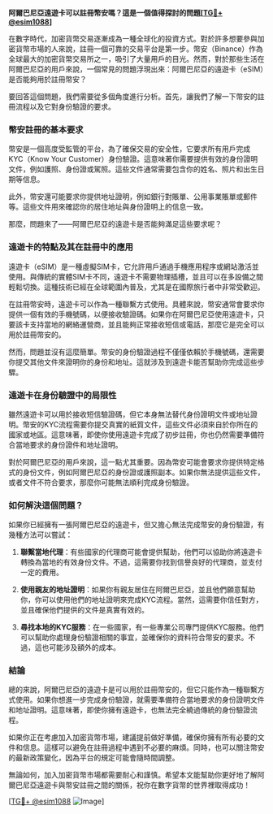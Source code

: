 **阿爾巴尼亞遠遊卡可以註冊幣安嗎？這是一個值得探討的問題[[TG💪+ @esim1088](https://t.me/s/esim1088)]**

在數字時代，加密貨幣交易逐漸成為一種全球化的投資方式。對於許多想要參與加密貨幣市場的人來說，註冊一個可靠的交易平台是第一步。幣安（Binance）作為全球最大的加密貨幣交易所之一，吸引了大量用戶的目光。然而，對於那些生活在阿爾巴尼亞的用戶來說，一個常見的問題浮現出來：阿爾巴尼亞的遠遊卡（eSIM）是否能夠用於註冊幣安？

要回答這個問題，我們需要從多個角度進行分析。首先，讓我們了解一下幣安的註冊流程以及它對身份驗證的要求。

### 幣安註冊的基本要求

幣安是一個高度受監管的平台，為了確保交易的安全性，它要求所有用戶完成KYC（Know Your Customer）身份驗證。這意味著你需要提供有效的身份證明文件，例如護照、身份證或駕照。這些文件通常需要包含你的姓名、照片和出生日期等信息。

此外，幣安還可能要求你提供地址證明，例如銀行對賬單、公用事業賬單或郵件等。這些文件用來確認你的居住地址與身份證明上的信息一致。

那麼，問題來了——阿爾巴尼亞的遠遊卡是否能夠滿足這些要求呢？

### 遠遊卡的特點及其在註冊中的應用

遠遊卡（eSIM）是一種虛擬SIM卡，它允許用戶通過手機應用程序或網站激活並使用。與傳統的實體SIM卡不同，遠遊卡不需要物理插槽，並且可以在多設備之間輕鬆切換。這種技術已經在全球範圍內普及，尤其是在國際旅行者中非常受歡迎。

在註冊幣安時，遠遊卡可以作為一種聯繫方式使用。具體來說，幣安通常會要求你提供一個有效的手機號碼，以便接收驗證碼。如果你在阿爾巴尼亞使用遠遊卡，只要該卡支持當地的網絡運營商，並且能夠正常接收短信或電話，那麼它是完全可以用於註冊幣安的。

然而，問題並沒有這麼簡單。幣安的身份驗證過程不僅僅依賴於手機號碼，還需要你提交其他文件來證明你的身份和地址。這就涉及到遠遊卡能否幫助你完成這些步驟。

### 遠遊卡在身份驗證中的局限性

雖然遠遊卡可以用於接收短信驗證碼，但它本身無法替代身份證明文件或地址證明。幣安的KYC流程需要你提交真實的紙質文件，這些文件必須來自於你所在的國家或地區。這意味著，即使你使用遠遊卡完成了初步註冊，你也仍然需要準備符合當地要求的身份證件和地址證明。

對於阿爾巴尼亞的用戶來說，這一點尤其重要。因為幣安可能會要求你提供特定格式的身份文件，例如阿爾巴尼亞的身份證或護照副本。如果你無法提供這些文件，或者文件不符合要求，那麼你可能無法順利完成身份驗證。

### 如何解決這個問題？

如果你已經擁有一張阿爾巴尼亞的遠遊卡，但又擔心無法完成幣安的身份驗證，有幾種方法可以嘗試：

1. **聯繫當地代理**：有些國家的代理商可能會提供幫助，他們可以協助你將遠遊卡轉換為當地的有效身份文件。不過，這需要你找到信譽良好的代理商，並支付一定的費用。

2. **使用親友的地址證明**：如果你有親友居住在阿爾巴尼亞，並且他們願意幫助你，你可以使用他們的地址證明來完成KYC流程。當然，這需要你信任對方，並且確保他們提供的文件是真實有效的。

3. **尋找本地的KYC服務**：在一些國家，有一些專業公司專門提供KYC服務。他們可以幫助你處理身份驗證相關的事宜，並確保你的資料符合幣安的要求。不過，這也可能涉及額外的成本。

### 結論

總的來說，阿爾巴尼亞的遠遊卡是可以用於註冊幣安的，但它只能作為一種聯繫方式使用。如果你想進一步完成身份驗證，就需要準備符合當地要求的身份證明文件和地址證明。這意味著，即使你擁有遠遊卡，也無法完全繞過傳統的身份驗證流程。

如果你正在考慮加入加密貨幣市場，建議提前做好準備，確保你擁有所有必要的文件和信息。這樣可以避免在註冊過程中遇到不必要的麻煩。同時，也可以關注幣安的最新政策變化，因為平台的規定可能會隨時間調整。

無論如何，加入加密貨幣市場都需要耐心和謹慎。希望本文能幫助你更好地了解阿爾巴尼亞遠遊卡與幣安註冊之間的關係，祝你在數字貨幣的世界裡取得成功！

[[TG💪+ @esim1088](https://t.me/s/esim1088) ![Image](https://i.postimg.cc/4NQfJmqS/Snipaste-2025-05-13-00-14-12.png)]
